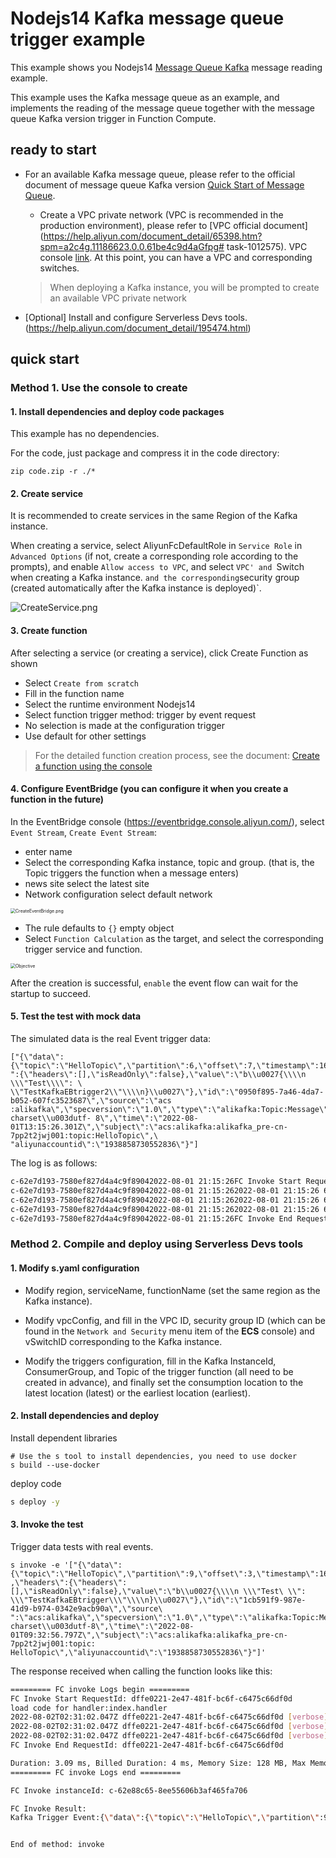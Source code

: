 # Nodejs14 Kafka message queue trigger example

This example shows you Nodejs14 [Message Queue Kafka](https://help.aliyun.com/document_detail/68151.html?spm=5176.167616.J_5253785160.5.2dfe6feexRPqMj) message reading example.

This example uses the Kafka message queue as an example, and implements the reading of the message queue together with the message queue Kafka version trigger in Function Compute.



 ## ready to start

 - For an available Kafka message queue, please refer to the official document of message queue Kafka version [Quick Start of Message Queue](https://help.aliyun.com/document_detail/99949.html).

   - Create a VPC private network (VPC is recommended in the production environment), please refer to [VPC official document](https://help.aliyun.com/document_detail/65398.htm?spm=a2c4g.11186623.0.0.61be4c9d4aGfpg# task-1012575). VPC console [link](https://vpcnext.console.aliyun.com/). At this point, you can have a VPC and corresponding switches.

   > When deploying a Kafka instance, you will be prompted to create an available VPC private network

 - [Optional] Install and configure Serverless Devs tools. (https://help.aliyun.com/document_detail/195474.html)

 ## quick start

 ### Method 1. Use the console to create

#### 1. Install dependencies and deploy code packages

This example has no dependencies.

For the code, just package and compress it in the code directory:

```shell
zip code.zip -r ./*
````



 #### 2. Create service

It is recommended to create services in the same Region of the Kafka instance.

When creating a service, select AliyunFcDefaultRole in `Service Role` in `Advanced Options` (if not, create a corresponding role according to the prompts), and enable `Allow access to VPC`, and select `VPC' and `Switch when creating a Kafka instance. ` and the corresponding `security group (created automatically after the Kafka instance is deployed)`.

![CreateService.png](assets/CreateService.png)



 #### 3. Create function

 After selecting a service (or creating a service), click Create Function as shown

 - Select `Create from scratch`
 - Fill in the function name
 - Select the runtime environment Nodejs14
 - Select function trigger method: trigger by event request
 - No selection is made at the configuration trigger
 - Use default for other settings

 > For the detailed function creation process, see the document: [Create a function using the console](https://help.aliyun.com/document_detail/51783.html)



 #### 4. Configure EventBridge (you can configure it when you create a function in the future)

In the EventBridge console (https://eventbridge.console.aliyun.com/), select `Event Stream`, `Create Event Stream`:

- enter name
- Select the corresponding Kafka instance, topic and group. (that is, the Topic triggers the function when a message enters)
- news site select the latest site
- Network configuration select default network

<img src="assets/CreateEventBridge.png" alt="CreateEventBridge.png" style="zoom:50%;" />

- The rule defaults to `{}` empty object
- Select `Function Calculation` as the target, and select the corresponding trigger service and function.

<img src="assets/Objective.png" alt="Objective" style="zoom:50%;" />

After the creation is successful, `enable` the event flow can wait for the startup to succeed.



 #### 5. Test the test with mock data

 The simulated data is the real Event trigger data:

````
["{\"data\":{\"topic\":\"HelloTopic\",\"partition\":6,\"offset\":7,\"timestamp\":1659359726301,\"headers\ ":{\"headers\":[],\"isReadOnly\":false},\"value\":\"b\\u0027{\\\\n \\\"Test\\\\": \ \\"TestKafkaEBtrigger2\\"\\\\n}\\u0027\"},\"id\":\"0950f895-7a46-4da7-b052-607fc3523687\",\"source\":\"acs :alikafka\",\"specversion\":\"1.0\",\"type\":\"alikafka:Topic:Message\",\"datacontenttype\":\"application/json; charset\\u003dutf- 8\",\"time\":\"2022-08-01T13:15:26.301Z\",\"subject\":\"acs:alikafka:alikafka_pre-cn-7pp2t2jwj001:topic:HelloTopic\",\ "aliyunaccountid\":\"1938858730552836\"}"]
````

The log is as follows:

 ```bash
c-62e7d193-7580ef827d4a4c9f89042022-08-01 21:15:26FC Invoke Start RequestId: 685165ce-6bf5-41ad-a9af-8c7e6c8d8274
c-62e7d193-7580ef827d4a4c9f89042022-08-01 21:15:262022-08-01 21:15:26 685165ce-6bf5-41ad-a9af-8c7e6c8d8274 [verbose] whole event: ["{\"data\":{\" topic\":\"HelloTopic\",\"partition\":6,\"offset\":7,\"timestamp\":1659359726301,\"headers\":{\"headers\":[], \"isReadOnly\":false},\"value\":\"b\\u0027{\\\\n \\\"Test\\\": \\\"TestKafkaEBtrigger2\\\\"\\\\ n}\\u0027\"},\"id\":\"0950f895-7a46-4da7-b052-607fc3523687\",\"source\":\"acs:alikafka\",\"specversion\":\ "1.0\",\"type\":\"alikafka:Topic:Message\",\"datacontenttype\":\"application/json; charset\\u003dutf-8\",\"time\":\" 2022-08-01T13:15:26.301Z\",\"subject\":\"acs:alikafka:alikafka_pre-cn-7pp2t2jwj001:topic:HelloTopic\",\"aliyunaccountid\":\"1938858730552836\"}" ]
c-62e7d193-7580ef827d4a4c9f89042022-08-01 21:15:262022-08-01 21:15:26 685165ce-6bf5-41ad-a9af-8c7e6c8d8274 [verbose] kafka message topic: HelloTopic
c-62e7d193-7580ef827d4a4c9f89042022-08-01 21:15:262022-08-01 21:15:26 685165ce-6bf5-41ad-a9af-8c7e6c8d8274 [verbose] kafka message : b'{\n "Test": "TestKafkaEBtrigger2" \n}'
c-62e7d193-7580ef827d4a4c9f89042022-08-01 21:15:26FC Invoke End RequestId: 685165ce-6bf5-41ad-a9af-8c7e6c8d8274
 ````



 ### Method 2. Compile and deploy using Serverless Devs tools

 #### 1. Modify s.yaml configuration

- Modify region, serviceName, functionName (set the same region as the Kafka instance).

- Modify vpcConfig, and fill in the VPC ID, security group ID (which can be found in the `Network and Security` menu item of the **ECS** console) and vSwitchID corresponding to the Kafka instance.

- Modify the triggers configuration, fill in the Kafka InstanceId, ConsumerGroup, and Topic of the trigger function (all need to be created in advance), and finally set the consumption location to the latest location (latest) or the earliest location (earliest).

 #### 2. Install dependencies and deploy

 Install dependent libraries

 ```shell
# Use the s tool to install dependencies, you need to use docker
s build --use-docker
 ````

 deploy code

 ```bash
s deploy -y
 ````

 #### 3. Invoke the test

Trigger data tests with real events.

 ```shell
s invoke -e '["{\"data\":{\"topic\":\"HelloTopic\",\"partition\":9,\"offset\":3,\"timestamp\":1659346376797 ,\"headers\":{\"headers\":[],\"isReadOnly\":false},\"value\":\"b\\u0027{\\\\n \\\"Test\ \\": \\\"TestKafkaEBtrigger\\\"\\\\n}\\u0027\"},\"id\":\"1cb591f9-987e-41d9-b974-0342e9acb90a\",\"source\ ":\"acs:alikafka\",\"specversion\":\"1.0\",\"type\":\"alikafka:Topic:Message\",\"datacontenttype\":\"application/json; charset\\u003dutf-8\",\"time\":\"2022-08-01T09:32:56.797Z\",\"subject\":\"acs:alikafka:alikafka_pre-cn-7pp2t2jwj001:topic: HelloTopic\",\"aliyunaccountid\":\"1938858730552836\"}"]'
 ````

 The response received when calling the function looks like this:

 ```bash
========= FC invoke Logs begin =========
FC Invoke Start RequestId: dffe0221-2e47-481f-bc6f-c6475c66df0d
load code for handler:index.handler
2022-08-02T02:31:02.047Z dffe0221-2e47-481f-bc6f-c6475c66df0d [verbose] whole event: ["{\"data\":{\"topic\":\"HelloTopic\",\"partition\":9,\"offset\":3,\"timestamp\":1659346376797,\"headers\":{\"headers\":[],\"isReadOnly\":false},\"value\":\"b\\u0027{\\\\n    \\\"Test\\\": \\\"TestKafkaEBtrigger\\\"\\\\n}\\u0027\"},\"id\":\"1cb591f9-987e-41d9-b974-0342e9acb90a\",\"source\":\"acs:alikafka\",\"specversion\":\"1.0\",\"type\":\"alikafka:Topic:Message\",\"datacontenttype\":\"application/json; charset\\u003dutf-8\",\"time\":\"2022-08-01T09:32:56.797Z\",\"subject\":\"acs:alikafka:alikafka_pre-cn-7pp2t2jwj001:topic:HelloTopic\",\"aliyunaccountid\":\"1938858730552836\"}"]
2022-08-02T02:31:02.047Z dffe0221-2e47-481f-bc6f-c6475c66df0d [verbose] kafka message topic: HelloTopic
2022-08-02T02:31:02.047Z dffe0221-2e47-481f-bc6f-c6475c66df0d [verbose] kafka message : b'{\n    "Test": "TestKafkaEBtrigger"\n}'
FC Invoke End RequestId: dffe0221-2e47-481f-bc6f-c6475c66df0d

Duration: 3.09 ms, Billed Duration: 4 ms, Memory Size: 128 MB, Max Memory Used: 11.25 MB
========= FC invoke Logs end =========

FC Invoke instanceId: c-62e88c65-8ee55606b3af465fa706

FC Invoke Result:
Kafka Trigger Event:{\"data\":{\"topic\":\"HelloTopic\",\"partition\":9,\"offset\":3,\"timestamp\":1659346376797,\"headers\":{\"headers\":[],\"isReadOnly\":false},\"value\":\"b\\u0027{\\\\n    \\\"Test\\\": \\\"TestKafkaEBtrigger\\\"\\\\n}\\u0027\"},\"id\":\"1cb591f9-987e-41d9-b974-0342e9acb90a\",\"source\":\"acs:alikafka\",\"specversion\":\"1.0\",\"type\":\"alikafka:Topic:Message\",\"datacontenttype\":\"application/json; charset\\u003dutf-8\",\"time\":\"2022-08-01T09:32:56.797Z\",\"subject\":\"acs:alikafka:alikafka_pre-cn-7pp2t2jwj001:topic:HelloTopic\",\"aliyunaccountid\":\"1938858730552836\"}


End of method: invoke
 ```

